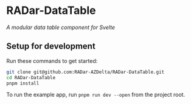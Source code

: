 # RADar-DataTable

*A modular data table component for Svelte*

## Setup for development

Run these commands to get started:

```bash
git clone git@github.com:RADar-AZDelta/RADar-DataTable.git
cd RADar-DataTable
pnpm install
```

To run the example app, run `pnpm run dev --open` from the project root.

